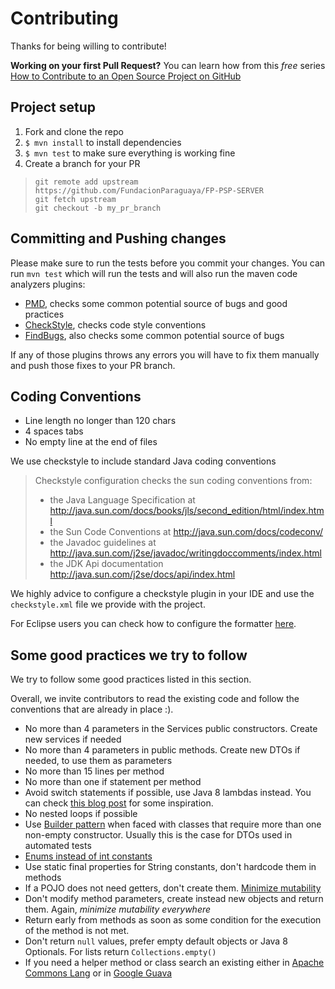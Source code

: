 # Contributing

Thanks for being willing to contribute!

**Working on your first Pull Request?** You can learn how from this _free_ series
[How to Contribute to an Open Source Project on GitHub][egghead]

## Project setup

1. Fork and clone the repo
2. `$ mvn install` to install dependencies
3. `$ mvn test` to make sure everything is working fine
4. Create a branch for your PR

> ```
> git remote add upstream https://github.com/FundacionParaguaya/FP-PSP-SERVER
> git fetch upstream
> git checkout -b my_pr_branch
> ```

## Committing and Pushing changes

Please make sure to run the tests before you commit your changes. You can run
`mvn test` which will run the tests and will also run the maven code analyzers plugins:

* [PMD](https://pmd.github.io/), checks some common potential source of bugs and good practices
* [CheckStyle](http://checkstyle.sourceforge.net/), checks code style conventions
* [FindBugs](http://findbugs.sourceforge.net/), also checks some common potential source of bugs

If any of those plugins throws any errors you will have to fix them manually and push those fixes to your PR branch.

## Coding Conventions

* Line length no longer than 120 chars
* 4 spaces tabs
* No empty line at the end of files

We use checkstyle to include standard Java coding conventions

> Checkstyle configuration checks the sun coding conventions from:
>
> * the Java Language Specification at
>   http://java.sun.com/docs/books/jls/second_edition/html/index.html
> * the Sun Code Conventions at http://java.sun.com/docs/codeconv/
> * the Javadoc guidelines at
>   http://java.sun.com/j2se/javadoc/writingdoccomments/index.html
> * the JDK Api documentation http://java.sun.com/j2se/docs/api/index.html

We highly advice to configure a checkstyle plugin in your IDE and use the `checkstyle.xml` file we provide with the project.

For Eclipse users you can check how to configure the formatter [here](docs/IDE.md).

## Some good practices we try to follow

We try to follow some good practices listed in this section.

Overall, we invite contributors to read the existing code and follow the conventions that are already in place :).

* No more than 4 parameters in the Services public constructors. Create new services if needed
* No more than 4 parameters in public methods. Create new DTOs if needed, to use them as parameters
* No more than 15 lines per method
* No more than one if statement per method
* Avoid switch statements if possible, use Java 8 lambdas instead. You can check [this blog post](http://marcels-javanotes.blogspot.com/2016/09/replace-switch-statements-using-lamda.html) for some inspiration. 
* No nested loops if possible
* Use [Builder pattern](https://github.com/HugoMatilla/Effective-JAVA-Summary#2-use-builders-when-faced-with-many-constructors) when faced with classes that require more than one non-empty constructor. Usually this is the case for DTOs used in automated tests
* [Enums instead of int constants](https://github.com/HugoMatilla/Effective-JAVA-Summary#6-enums-and-annotations)
* Use static final properties for String constants, don't hardcode them in methods
* If a POJO does not need getters, don't create them. [Minimize mutability](https://github.com/HugoMatilla/Effective-JAVA-Summary#15-minimize-mutability)
* Don't modify method parameters, create instead new objects and return them. Again, _minimize mutability everywhere_
* Return early from methods as soon as some condition for the execution of the method is not met.
* Don't return `null` values, prefer empty default objects or Java 8 Optionals. For lists return `Collections.empty()`
* If you need a helper method or class search an existing either in [Apache Commons Lang](https://commons.apache.org/proper/commons-lang/javadocs/api-release/index.html) or in [Google Guava](https://github.com/google/guava)

[egghead]: https://egghead.io/series/how-to-contribute-to-an-open-source-project-on-github
